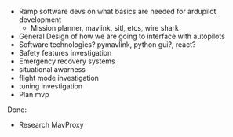 - Ramp software devs on what basics are needed for ardupilot development
  - Mission planner, mavlink, sitl, etcs, wire shark
- General Design of how we are going to interface with autopilots
- Software technologies? pymavlink, python gui?, react?
- Safety features investigation
- Emergency recovery systems
- situational awarness
- flight mode investigation
- tuning investigation
- Plan mvp


Done:
- Research MavProxy
